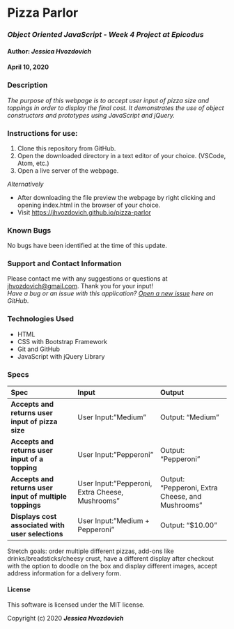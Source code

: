 # **Pizza Parlor**

### _Object Oriented JavaScript - Week 4 Project at Epicodus_

#### Author: **_Jessica Hvozdovich_**
#### April 10, 2020

### Description

_The purpose of this webpage is to accept user input of pizza size and toppings in order to display the final cost. It demonstrates the use of object constructors and prototypes using JavaScript and jQuery._

### Instructions for use:

1. Clone this repository from GitHub.
2. Open the downloaded directory in a text editor of your choice.
  (VSCode, Atom, etc.)
3. Open a live server of the webpage.

_Alternatively_
* After downloading the file preview the webpage by right clicking and opening index.html in the browser of your choice.
* Visit https://jhvozdovich.github.io/pizza-parlor

### Known Bugs

No bugs have been identified at the time of this update.

### Support and Contact Information

Please contact me with any suggestions or questions at jhvozdovich@gmail.com. Thank you for your input!  
_Have a bug or an issue with this application? [Open a new issue](https://github.com/jhvozdovich/pizza-parlor/issues) here on GitHub._

### Technologies Used

* HTML
* CSS with Bootstrap Framework
* Git and GitHub
* JavaScript with jQuery Library

### Specs
| Spec | Input | Output |
| :------------- | :------------- | :------------- |
| **Accepts and returns user input of pizza size** | User Input:”Medium” | Output: “Medium” |
| **Accepts and returns user input of a topping** | User Input:”Pepperoni” | Output: “Pepperoni” |
| **Accepts and returns user input of multiple toppings** | User Input:”Pepperoni, Extra Cheese, Mushrooms” | Output: “Pepperoni, Extra Cheese, and Mushrooms” |
| **Displays cost associated with user selections** | User Input:”Medium + Pepperoni” | Output: “$10.00” |

Stretch goals: order multiple different pizzas, add-ons like drinks/breadsticks/cheesy crust, have a different display after checkout with  the option to doodle on the box and display different images, accept address information for a delivery form.

#### License

This software is licensed under the MIT license.

Copyright (c) 2020 **_Jessica Hvozdovich_**